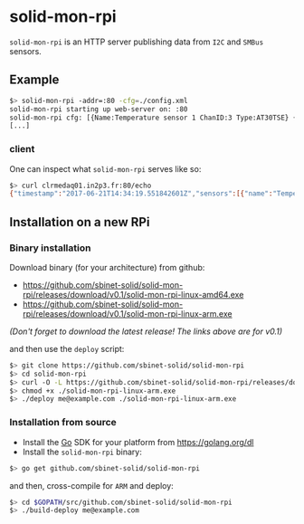 # solid-mon-rpi

`solid-mon-rpi` is an HTTP server publishing data from `I2C` and `SMBus` sensors.

## Example

```sh
$> solid-mon-rpi -addr=:80 -cfg=./config.xml
solid-mon-rpi starting up web-server on: :80
solid-mon-rpi cfg: [{Name:Temperature sensor 1 ChanID:3 Type:AT30TSE} {Name:Humidity sensor 1 ChanID:1 Type:HTS221} {Name:Onboard sensors ChanID:7 Type:Onboard}]
[...]
```

### client

One can inspect what `solid-mon-rpi` serves like so:

```sh
$> curl clrmedaq01.in2p3.fr:80/echo
{"timestamp":"2017-06-21T14:34:19.551842601Z","sensors":[{"name":"Temperature sensor 1","type":"temperature","value":30},{"name":"Humidity sensor 1","type":"humidity","value":41.65479908390589},{"name":"Humidity sensor 1","type":"temperature","value":31.226401179941004},{"name":"Onboard sensors","type":"pressure","value":968.3974435752888},{"name":"Onboard sensors","type":"luminosity","value":183.76320000000004}],"labels":{"Humidity sensor 1":["humidity","temperature"],"Onboard sensors":["pressure","luminosity"],"Temperature sensor 1":["temperature"]}}
```

## Installation on a new RPi

### Binary installation

Download binary (for your architecture) from github:

- https://github.com/sbinet-solid/solid-mon-rpi/releases/download/v0.1/solid-mon-rpi-linux-amd64.exe
- https://github.com/sbinet-solid/solid-mon-rpi/releases/download/v0.1/solid-mon-rpi-linux-arm.exe

*(Don't forget to download the latest release! The links above are for v0.1)*

and then use the `deploy` script:

```sh
$> git clone https://github.com/sbinet-solid/solid-mon-rpi
$> cd solid-mon-rpi
$> curl -O -L https://github.com/sbinet-solid/solid-mon-rpi/releases/download/v0.1/solid-mon-rpi-linux-arm.exe
$> chmod +x ./solid-mon-rpi-linux-arm.exe
$> ./deploy me@example.com ./solid-mon-rpi-linux-arm.exe
```

### Installation from source

- Install the [Go](https://golang.org) SDK for your platform from https://golang.org/dl
- Install the `solid-mon-rpi` binary:

```sh
$> go get github.com/sbinet-solid/solid-mon-rpi
```

and then, cross-compile for `ARM` and deploy:

```sh
$> cd $GOPATH/src/github.com/sbinet-solid/solid-mon-rpi
$> ./build-deploy me@example.com
```
